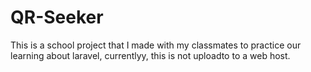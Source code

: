 # QR-Seeker
This is a school project that I made with my classmates to practice our learning about laravel, currentlyy, this is not uploadto to a web host.
